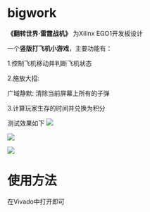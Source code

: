 # bigwork
**《翻转世界·雷霆战机》**
为Xilinx EGO1开发板设计

一个**竖版打飞机小游戏**，主要功能有：

1.控制飞机移动并判断飞机状态 

2.施放大招:

广域静默: 清除当前屏幕上所有的子弹

3.计算玩家生存的时间并兑换为积分

测试效果如下
![](https://img.cdn.loliloli.moe/images/2021/12/20/V2ni.jpg)


![](https://img.cdn.loliloli.moe/images/2021/12/20/VfHp.jpg)

![](https://img.cdn.loliloli.moe/images/2021/12/20/Vszf.jpg)


# 使用方法
在Vivado中打开即可



